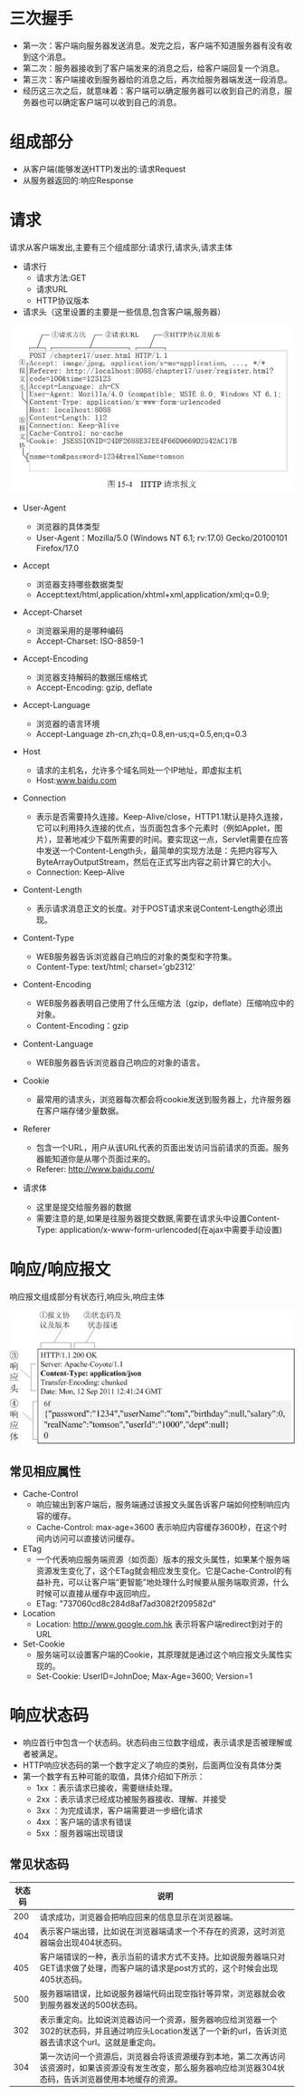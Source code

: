# 三次握手

- 第一次：客户端向服务器发送消息。发完之后，客户端不知道服务器有没有收到这个消息。
- 第二次：服务器接收到了客户端发来的消息之后，给客户端回复一个消息。
- 第三次：客户端接收到服务器给的消息之后，再次给服务器端发送一段消息。
- 经历这三次之后，就意味着：客户端可以确定服务器可以收到自己的消息，服务器也可以确定客户端可以收到自己的消息。

# 组成部分

- 从客户端(能够发送HTTP)发出的:请求Request
- 从服务器返回的:响应Response

# 请求
请求从客户端发出,主要有三个组成部分:请求行,请求头,请求主体

- 请求行
    + 请求方法:GET
    + 请求URL
    + HTTP协议版本
- 请求头（这里设置的主要是一些信息,包含客户端,服务器）

![HTTP请求报文](HTTP协议附件/HTTP请求报文.jpg)

- User-Agent
    + 浏览器的具体类型
    + User-Agent：Mozilla/5.0 (Windows NT 6.1; rv:17.0) Gecko/20100101 Firefox/17.0
- Accept
    +  浏览器支持哪些数据类型
    +  Accept:text/html,application/xhtml+xml,application/xml;q=0.9;
- Accept-Charset
    + 浏览器采用的是哪种编码
    + Accept-Charset: ISO-8859-1
- Accept-Encoding
    + 浏览器支持解码的数据压缩格式
    + Accept-Encoding: gzip, deflate
- Accept-Language
    + 浏览器的语言环境
    + Accept-Language zh-cn,zh;q=0.8,en-us;q=0.5,en;q=0.3
- Host
    + 请求的主机名，允许多个域名同处一个IP地址，即虚拟主机
    + Host:www.baidu.com
- Connection
    + 表示是否需要持久连接。Keep-Alive/close，HTTP1.1默认是持久连接，它可以利用持久连接的优点，当页面包含多个元素时（例如Applet，图片），显著地减少下载所需要的时间。要实现这一点，Servlet需要在应答中发送一个Content-Length头，最简单的实现方法是：先把内容写入ByteArrayOutputStream，然后在正式写出内容之前计算它的大小。
    + Connection: Keep-Alive
- Content-Length
    + 表示请求消息正文的长度。对于POST请求来说Content-Length必须出现。
- Content-Type
    + WEB服务器告诉浏览器自己响应的对象的类型和字符集。
    + Content-Type: text/html; charset='gb2312'
- Content-Encoding
    + WEB服务器表明自己使用了什么压缩方法（gzip，deflate）压缩响应中的对象。
    + Content-Encoding：gzip
- Content-Language
    + WEB服务器告诉浏览器自己响应的对象的语言。
- Cookie
    + 最常用的请求头，浏览器每次都会将cookie发送到服务器上，允许服务器在客户端存储少量数据。
- Referer
    + 包含一个URL，用户从该URL代表的页面出发访问当前请求的页面。服务器能知道你是从哪个页面过来的。
    + Referer: http://www.baidu.com/

- 请求体
    + 这里是提交给服务器的数据
    + 需要注意的是,如果是往服务器提交数据,需要在请求头中设置Content-Type: application/x-www-form-urlencoded(在ajax中需要手动设置)

# 响应/响应报文

响应报文组成部分有状态行,响应头,响应主体

![HTTP响应报文](HTTP协议附件/响应.jpg)

## 常见相应属性

- Cache-Control
    + 响应输出到客户端后，服务端通过该报文头属告诉客户端如何控制响应内容的缓存。
    + Cache-Control: max-age=3600 表示响应内容缓存3600秒，在这个时间内访问可以直接访问缓存。
- ETag
    + 一个代表响应服务端资源（如页面）版本的报文头属性，如果某个服务端资源发生变化了，这个ETag就会相应发生变化。它是Cache-Control的有益补充，可以让客户端“更智能”地处理什么时候要从服务端取资源，什么时候可以直接从缓存中返回响应。
    + ETag: "737060cd8c284d8af7ad3082f209582d"
- Location
    + Location: http://www.google.com.hk 表示将客户端redirect到对于的URL
- Set-Cookie
    + 服务端可以设置客户端的Cookie，其原理就是通过这个响应报文头属性实现的。
    + Set-Cookie: UserID=JohnDoe; Max-Age=3600; Version=1

# 响应状态码

- 响应首行中包含一个状态码。状态码由三位数字组成，表示请求是否被理解或者被满足。
- HTTP响应状态码的第一个数字定义了响应的类别，后面两位没有具体分类
- 第一个数字有五种可能的取值，具体介绍如下所示：
    + 1xx ：表示请求已接收，需要继续处理。
    + 2xx ：表示请求已经成功被服务器接收、理解、并接受
    + 3xx ：为完成请求，客户端需要进一步细化请求
    + 4xx ：客户端的请求有错误
    + 5xx ：服务器端出现错误

## 常见状态码

状态码	| 说明
---|---
200 | 请求成功，浏览器会把响应回来的信息显示在浏览器端。
404 | 表示客户端出错，比如说在浏览器端请求一个不存在的资源，这时浏览器端会出现404状态码。
405 | 客户端错误的一种，表示当前的请求方式不支持。比如说服务器端只对GET请求做了处理，而客户端的请求是post方式的，这个时候会出现405状态码。
500 | 服务器端错误，比如说服务器端代码出现空指针等异常，浏览器就会收到服务器发送的500状态码。
302 | 表示重定向。比如说浏览器访问一个资源，服务器响应给浏览器一个302的状态码，并且通过响应头Location发送了一个新的url，告诉浏览器去请求这个url。这就是重定向。
304 | 第一次访问一个资源后，浏览器会将该资源缓存到本地，第二次再访问该资源时，如果该资源没有发生改变，那么服务器响应给浏览器304状态码，告诉浏览器使用本地缓存的资源。
